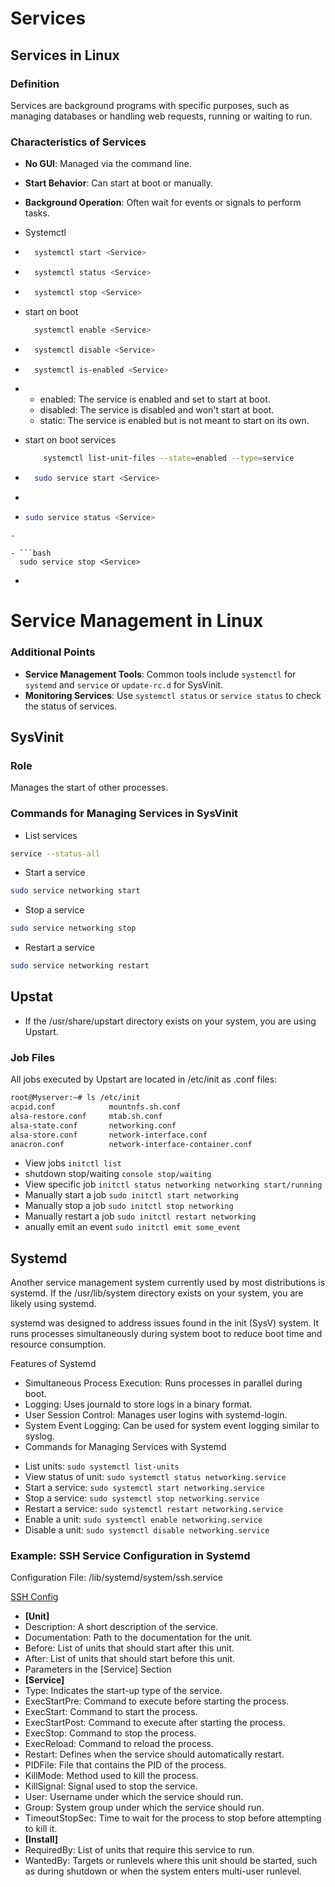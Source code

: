 # Services

## Services in Linux

### Definition
Services are background programs with specific purposes, such as managing databases or handling web requests,
running or waiting to run.

### Characteristics of Services
- **No GUI**: Managed via the command line.
- **Start Behavior**: Can start at boot or manually.
- **Background Operation**: Often wait for events or signals to perform tasks.


- Systemctl
- ```bash 
    systemctl start <Service> 
  ```
- ```bash 
    systemctl status <Service> 
  ```
- ```bash 
    systemctl stop <Service> 
  ```
- start on boot 
  ```bash 
    systemctl enable <Service> 
  ```
- ```bash 
    systemctl disable <Service> 
  ```
- ```bash 
    systemctl is-enabled <Service>
  ```
- 
    - enabled: The service is enabled and set to start at boot.
    - disabled: The service is disabled and won't start at boot.
    - static: The service is enabled but is not meant to start on its own.
- start on boot services 
  ```bash 
      systemctl list-unit-files --state=enabled --type=service
  ```

- ```bash 
    sudo service start <Service>
  ```
- 

- ```bash 
  sudo service status <Service>
```
- 

- ```bash 
  sudo service stop <Service>
```
- 

# Service Management in Linux

### Additional Points
- **Service Management Tools**: Common tools include `systemctl` for `systemd` and `service` or `update-rc.d` for SysVinit.
- **Monitoring Services**: Use `systemctl status` or `service status` to check the status of services.

## SysVinit

### Role
Manages the start of other processes.

### Commands for Managing Services in SysVinit
- List services
```bash
service --status-all
```

- Start a service
```bash
sudo service networking start
```

- Stop a service
```bash
sudo service networking stop
```

- Restart a service
```bash
sudo service networking restart
```

## Upstat
* If the /usr/share/upstart directory exists on your system, you are using Upstart.

### Job Files
All jobs executed by Upstart are located in /etc/init as .conf files:
```bash
root@Myserver:~# ls /etc/init
acpid.conf            mountnfs.sh.conf
alsa-restore.conf     mtab.sh.conf
alsa-state.conf       networking.conf
alsa-store.conf       network-interface.conf
anacron.conf          network-interface-container.conf
```
- View jobs ` initctl list `
- shutdown stop/waiting ` console stop/waiting `
- View specific job ` initctl status networking networking start/running ` 
- Manually start a job `sudo initctl start networking ` 
- Manually stop a job ` sudo initctl stop networking ` 
- Manually restart a job ` sudo initctl restart networking ` 
- anually emit an event ` sudo initctl emit some_event `

## Systemd

Another service management system currently used by most distributions is systemd. If the /usr/lib/system directory exists on your system, you are likely using systemd.

systemd was designed to address issues found in the init (SysV) system. It runs processes simultaneously during system boot to reduce boot time and resource consumption.

Features of Systemd
* Simultaneous Process Execution: Runs processes in parallel during boot.
* Logging: Uses journald to store logs in a binary format.
* User Session Control: Manages user logins with systemd-login.
* System Event Logging: Can be used for system event logging similar to syslog.
* Commands for Managing Services with Systemd
  
- List units: ` sudo systemctl list-units `
- View status of unit: ` sudo systemctl status networking.service `
- Start a service: ` sudo systemctl start networking.service `
- Stop a service: ` sudo systemctl stop networking.service `
- Restart a service: ` sudo systemctl restart networking.service `
- Enable a unit: ` sudo systemctl enable networking.service `
- Disable a unit: ` sudo systemctl disable networking.service `

### Example: SSH Service Configuration in Systemd
Configuration File:
/lib/systemd/system/ssh.service

[SSH Config](./SSH_Config.png)

- **[Unit]**
- Description: A short description of the service.
- Documentation: Path to the documentation for the unit.
- Before: List of units that should start after this unit.
- After: List of units that should start before this unit.
- Parameters in the [Service] Section
- **[Service]**
- Type: Indicates the start-up type of the service.
- ExecStartPre: Command to execute before starting the process.
- ExecStart: Command to start the process.
- ExecStartPost: Command to execute after starting the process.
- ExecStop: Command to stop the process.
- ExecReload: Command to reload the process.
- Restart: Defines when the service should automatically restart.
- PIDFile: File that contains the PID of the process.
- KillMode: Method used to kill the process.
- KillSignal: Signal used to stop the service.
- User: Username under which the service should run.
- Group: System group under which the service should run.
- TimeoutStopSec: Time to wait for the process to stop before attempting to kill it.
- **[Install]**
- RequiredBy: List of units that require this service to run.
- WantedBy: Targets or runlevels where this unit should be started, such as during shutdown or when the system enters multi-user runlevel.
